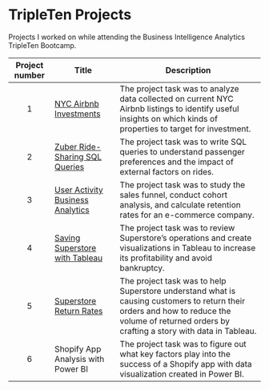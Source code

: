 # TripleTen Projects
Projects I worked on while attending the Business Intelligence Analytics TripleTen Bootcamp.


| Project number | Title | Description |
| :-----------: | ----------- |----------- |
| 1 | [NYC Airbnb Investments](https://github.com/oscarhernandeziv/NYC-Airbnb-Analysis) | The project task was to analyze data collected on current NYC Airbnb listings to identify useful insights on which kinds of properties to target for investment. |
| 2 | [Zuber Ride-Sharing SQL Queries](https://github.com/oscarhernandeziv/Zuber-Rideshare-Analysis) | The project task was to write SQL queries to understand passenger preferences and the impact of external factors on rides. |
| 3 | [User Activity Business Analytics](https://github.com/oscarhernandeziv/User-Activity-Business-Analytics) | The project task was to study the sales funnel, conduct cohort analysis, and calculate retention rates for an e-commerce company. |
| 4 | [Saving Superstore with Tableau](https://github.com/oscarhernandeziv/Saving-Superstore-with-Tableau) | The project task was to review Superstore’s operations and create visualizations in Tableau to increase its profitability and avoid bankruptcy. |
| 5 | [Superstore Return Rates](https://github.com/oscarhernandeziv/Superstore-Return-Rates) | The project task was to help Superstore understand what is causing customers to return their orders and how to reduce the volume of returned orders by crafting a story with data in Tableau. |
| 6 | Shopify App Analysis with Power BI | The project task was to figure out what key factors play into the success of a Shopify app with data visualization created in Power BI. |
